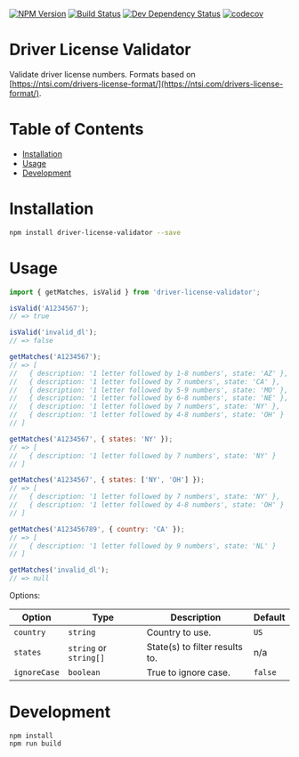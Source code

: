 [![NPM Version](https://badge.fury.io/js/js-rules-engine.svg)](https://badge.fury.io/js/driver-license-validator)
[![Build Status](https://travis-ci.org/justinlettau/driver-license-validator.svg?branch=master)](https://travis-ci.org/justinlettau/driver-license-validator)
[![Dev Dependency Status](https://david-dm.org/justinlettau/driver-license-validator/dev-status.svg)](https://david-dm.org/justinlettau/js-rules-engine?type=dev)
[![codecov](https://codecov.io/gh/justinlettau/driver-license-validator/branch/master/graph/badge.svg)](https://codecov.io/gh/justinlettau/driver-license-validator)

# Driver License Validator

Validate driver license numbers.
Formats based on [https://ntsi.com/drivers-license-format/](https://ntsi.com/drivers-license-format/).

# Table of Contents

- [Installation](#installation)
- [Usage](#usage)
- [Development](#development)

# Installation

```bash
npm install driver-license-validator --save
```

# Usage

```js
import { getMatches, isValid } from 'driver-license-validator';

isValid('A1234567');
// => true

isValid('invalid_dl');
// => false

getMatches('A1234567');
// => [
//   { description: '1 letter followed by 1-8 numbers', state: 'AZ' },
//   { description: '1 letter followed by 7 numbers', state: 'CA' },
//   { description: '1 letter followed by 5-9 numbers', state: 'MO' },
//   { description: '1 letter followed by 6-8 numbers', state: 'NE' },
//   { description: '1 letter followed by 7 numbers', state: 'NY' },
//   { description: '1 letter followed by 4-8 numbers', state: 'OH' }
// ]

getMatches('A1234567', { states: 'NY' });
// => [
//   { description: '1 letter followed by 7 numbers', state: 'NY' }
// ]

getMatches('A1234567', { states: ['NY', 'OH'] });
// => [
//   { description: '1 letter followed by 7 numbers', state: 'NY' },
//   { description: '1 letter followed by 4-8 numbers', state: 'OH' }
// ]

getMatches('A123456789', { country: 'CA' });
// => [
//   { description: '1 letter followed by 9 numbers', state: 'NL' }
// ]

getMatches('invalid_dl');
// => null
```

Options:

| Option       | Type                   | Description                    | Default |
| ------------ | ---------------------- | ------------------------------ | ------- |
| `country`    | `string`               | Country to use.                | `US`    |
| `states`     | `string` or `string[]` | State(s) to filter results to. | n/a     |
| `ignoreCase` | `boolean`              | True to ignore case.           | `false` |

# Development

```
npm install
npm run build
```

